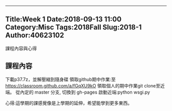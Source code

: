 ---
Title:Week 1
Date:2018-09-13 11:00
Category:Misc
Tags:2018Fall
Slug:2018-1
Author:40623102
--
課程內容與心得

<!--PELICAN_END_SUMMARY -->

課程內容
----
下載p37.7z，並解壓縮到隨身碟
領取github期中作業:至 https://classroom.github.com/a/fGqXU9kO 領取個人的期中作業git clone至近端。
從內定的 master 分支, 切換到 gh-pages
啟動近端:python wsgi.py

心得:這學期的課感覺像是上學期的延伸，希望能學到更多東西。


